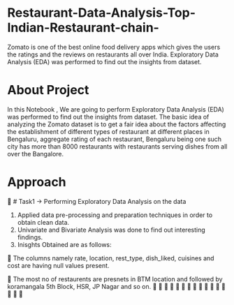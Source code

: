 # Restaurant-Data-Analysis-Top-Indian-Restaurant-chain-
Zomato is one of the best online food delivery apps which gives the users the ratings and the reviews on restaurants all over India.  Exploratory Data Analysis (EDA) was performed to find out the insights from dataset.
# About Project
In this Notebook , We are going to perform Exploratory Data Analysis (EDA) was performed to find out the insights from dataset. The basic idea of analyzing the Zomato dataset is to get a fair idea about the factors affecting the establishment of different types of restaurant at different places in Bengaluru, aggregate rating of each restaurant, Bengaluru being one such city has more than 8000 restaurants with restaurants serving dishes from all over the Bangalore.
# Approach
📍 # Task1 -> Performing Exploratory Data Analysis on the data
1. Applied data pre-processing and preparation techniques in order to obtain clean data.
2. Univariate and Bivariate Analysis was done to find out interesting findings.
3. Inisghts Obtained are as follows:

📌 The columns namely rate, location, rest_type, dish_liked, cuisines and cost are having null values present.

📌 The most no of restaurents are presnets in BTM location and followed by koramangala 5th Block, HSR, JP Nagar and so on.
📌
📌
📌
📌
📌
📌
📌
📌
📌
📌
📌
📌
📌
📌
📌
📌
